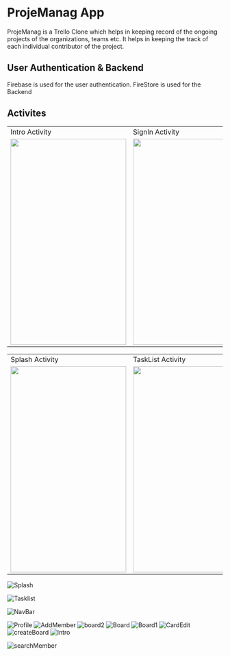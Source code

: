# ProjeManag App
ProjeManag is a Trello Clone which helps in keeping record of the ongoing projects of the organizations, teams etc. It
helps in keeping the track of each individual contributor of the project.

## User Authentication & Backend 
Firebase is used for the user authentication.
FireStore is used for the Backend

## Activites
<table>
  <tr>
    <td>Intro Activity</td>
     <td>SignIn Activity</td>
     <td>SignUp Activity</td>
  </tr>
  <tr>
    <td><img src="https://user-images.githubusercontent.com/64521665/185557508-2eaff6c2-659d-4303-a453-df3d931177d8.jpg" width=270 height=480></td>
    <td><img src="https://user-images.githubusercontent.com/64521665/185558358-d064af39-eacf-46ad-be61-0921434d289a.jpg" width=270 height=480></td>
    <td><img src="https://user-images.githubusercontent.com/64521665/185558435-faffa08c-9611-4d70-84a8-ab9e88e69810.jpg" width=270 height=480></td>
  </tr>
 </table>
 
 <table>
  <tr>
    <td>Splash Activity</td>
     <td>TaskList Activity</td>
     <td>NavBar Activity</td>
  </tr>
  <tr>
    <td><img src="https://user-images.githubusercontent.com/64521665/185563037-324de969-a544-4792-b516-624d3566eaf8.jpg" width=270 height=480></td>
    <td><img src="https://user-images.githubusercontent.com/64521665/185563069-35c5dfc6-7d8d-4b73-ad92-64267bac6a67.jpg" width=270 height=480></td>
    <td><img src="https://user-images.githubusercontent.com/64521665/185563094-e42d665e-06b3-495b-9d81-0b4c780780fc.jpg" width=270 height=480></td>
  </tr>
 </table>
 
 
 
 

![Splash](https://user-images.githubusercontent.com/64521665/185563037-324de969-a544-4792-b516-624d3566eaf8.jpg)

![Tasklist](https://user-images.githubusercontent.com/64521665/185563069-35c5dfc6-7d8d-4b73-ad92-64267bac6a67.jpg)

![NavBar](https://user-images.githubusercontent.com/64521665/185563094-e42d665e-06b3-495b-9d81-0b4c780780fc.jpg)

![Profile](https://user-images.githubusercontent.com/64521665/185563121-0e1e4a5d-3ca0-454d-b52e-bb1fb6617a70.jpg)
![AddMember](https://user-images.githubusercontent.com/64521665/185563171-2a83ab65-8a67-4e78-9c18-2981a205e9a9.jpg)
![board2](https://user-images.githubusercontent.com/64521665/185563185-0e9b84e4-de87-44ca-ba8a-9885a2a70f53.jpg)
![Board](https://user-images.githubusercontent.com/64521665/185563189-7e137367-614c-45f9-8666-b4b9377ebddb.jpg)
![Board1](https://user-images.githubusercontent.com/64521665/185563193-ae53df05-d430-492c-9294-23fa4074cdd6.jpg)
![CardEdit](https://user-images.githubusercontent.com/64521665/185563195-ed351c10-07f8-47cf-9281-00361509de89.jpg)
![createBoard](https://user-images.githubusercontent.com/64521665/185563196-753395b5-ef5d-4732-9c0f-347a87753f35.jpg)
![Intro](https://user-images.githubusercontent.com/64521665/185563201-4eeeec94-45b8-4390-b55c-ae9cdfa3d021.jpg)

![searchMember](https://user-images.githubusercontent.com/64521665/185563238-6a6b0fa6-a27c-4ea1-8728-f413a8c23482.jpg)










